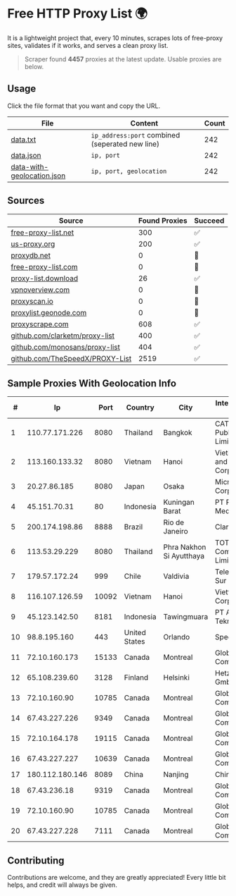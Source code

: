
# Free HTTP Proxy List 🌍

It is a lightweight project that, every 10 minutes, scrapes lots of free-proxy sites, validates if it works, and serves a clean proxy list.


> Scraper found **4457** proxies at the latest update. Usable proxies are below.

## Usage

Click the file format that you want and copy the URL.


|File|Content|Count|
|----|-------|-----|
|[data.txt](https://raw.githubusercontent.com/themiralay/Proxy-List-World/master/data.txt)|`ip_address:port` combined (seperated new line)|242|
|[data.json](https://raw.githubusercontent.com/themiralay/Proxy-List-World/master/data.json)|`ip, port`|242|
|[data-with-geolocation.json](https://raw.githubusercontent.com/themiralay/Proxy-List-World/master/data-with-geolocation.json)|`ip, port, geolocation`|242|

## Sources

|Source|Found Proxies|Succeed|
|------|-------------|-------|
|[free-proxy-list.net](https://free-proxy-list.net)|300|✅|
|[us-proxy.org](https://www.us-proxy.org)|200|✅|
|[proxydb.net](http://proxydb.net)|0|🚫|
|[free-proxy-list.com](https://free-proxy-list.com/?page=&port=&type%5B%5D=http&type%5B%5D=https&up_time=0&search=Search)|0|🚫|
|[proxy-list.download](https://www.proxy-list.download/HTTP)|26|✅|
|[vpnoverview.com](https://vpnoverview.com/privacy/anonymous-browsing/free-proxy-servers)|0|🚫|
|[proxyscan.io](https://www.proxyscan.io)|0|🚫|
|[proxylist.geonode.com](https://proxylist.geonode.com/api/proxy-list?limit=300&page=1&sort_by=lastChecked&sort_type=desc&protocols=http,https)|0|🚫|
|[proxyscrape.com](https://api.proxyscrape.com/v2/?request=displayproxies&protocol=http&timeout=10000&country=all&ssl=all&anonymity=all)|608|✅|
|[github.com/clarketm/proxy-list](https://raw.githubusercontent.com/clarketm/proxy-list/master/proxy-list-raw.txt)|400|✅|
|[github.com/monosans/proxy-list](https://raw.githubusercontent.com/monosans/proxy-list/main/proxies/http.txt)|404|✅|
|[github.com/TheSpeedX/PROXY-List](https://raw.githubusercontent.com/TheSpeedX/PROXY-List/master/http.txt)|2519|✅|


## Sample Proxies With Geolocation Info

|#|Ip|Port|Country|City|Internet Service Provider|
|-|--|----|-------|----|-------------------------|
|1|110.77.171.226|8080|Thailand|Bangkok|CAT Telecom Public Company Limited|
|2|113.160.133.32|8080|Vietnam|Hanoi|VietNam Post and Telecom Corporation|
|3|20.27.86.185|8080|Japan|Osaka|Microsoft Corporation|
|4|45.151.70.31|80|Indonesia|Kuningan Barat|PT Perwira Media Solusi|
|5|200.174.198.86|8888|Brazil|Rio de Janeiro|Claro S.A|
|6|113.53.29.229|8080|Thailand|Phra Nakhon Si Ayutthaya|TOT Public Company Limited|
|7|179.57.172.24|999|Chile|Valdivia|Telefonica del Sur S.A.|
|8|116.107.126.59|10092|Vietnam|Hanoi|Viettel Corporation|
|9|45.123.142.50|8181|Indonesia|Tawingmuara|PT Anten Sarana Teknologi|
|10|98.8.195.160|443|United States|Orlando|Spectrum|
|11|72.10.160.173|15133|Canada|Montreal|GloboTech Communications|
|12|65.108.239.60|3128|Finland|Helsinki|Hetzner Online GmbH|
|13|72.10.160.90|10785|Canada|Montreal|GloboTech Communications|
|14|67.43.227.226|9349|Canada|Montreal|GloboTech Communications|
|15|72.10.164.178|19115|Canada|Montreal|GloboTech Communications|
|16|67.43.227.227|10639|Canada|Montreal|GloboTech Communications|
|17|180.112.180.146|8089|China|Nanjing|Chinanet|
|18|67.43.236.18|9319|Canada|Montreal|GloboTech Communications|
|19|72.10.160.90|10785|Canada|Montreal|GloboTech Communications|
|20|67.43.227.228|7111|Canada|Montreal|GloboTech Communications|



## Contributing

Contributions are welcome, and they are greatly appreciated! Every
little bit helps, and credit will always be given.

